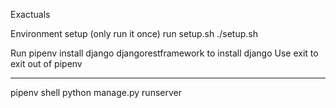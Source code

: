 Exactuals

Environment setup (only run it once)
run setup.sh
./setup.sh

Run pipenv install django djangorestframework to install django
Use exit to exit out of pipenv

---

pipenv shell
python manage.py runserver

